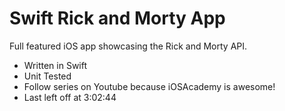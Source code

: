 # Swift Rick and Morty App

Full featured iOS app showcasing the Rick and Morty API.

- Written in Swift
- Unit Tested
- Follow series on Youtube because iOSAcademy is awesome!
- Last left off at 3:02:44

